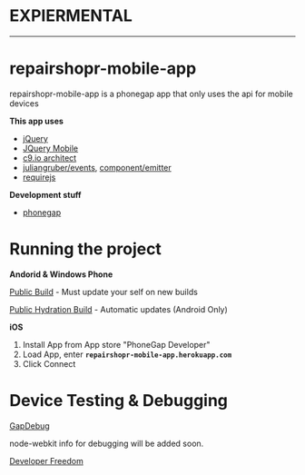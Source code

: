 # EXPIERMENTAL

-----

# repairshopr-mobile-app
repairshopr-mobile-app is a phonegap app that only uses the api for mobile devices

__This app uses__
*  [jQuery](http://jquery.com/)
*  [JQuery Mobile](http://jquerymobile.com/)
*  [c9.io architect](https://github.com/c9/architect)
*  [juliangruber/events](https://github.com/juliangruber/events), [component/emitter](https://github.com/component/emitter)
*  [requirejs](http://requirejs.org/)

__Development stuff__
*  [phonegap](http://phonegap.com/)

# Running the project

__Andorid & Windows Phone__

[Public Build](https://build.phonegap.com/apps/1569191/share) - Must update your self on new builds

[Public Hydration Build](https://build.phonegap.com/apps/1569278/share) - Automatic updates (Android Only)

__iOS__

1.  Install App from App store "PhoneGap Developer"
2.  Load App, enter __`repairshopr-mobile-app.herokuapp.com`__
3.  Click Connect

# Device Testing & Debugging

[GapDebug](https://www.genuitec.com/products/gapdebug/download/)

node-webkit info for debugging will be added soon.


[Developer Freedom](http://www.gofundme.com/6w96k5t8)